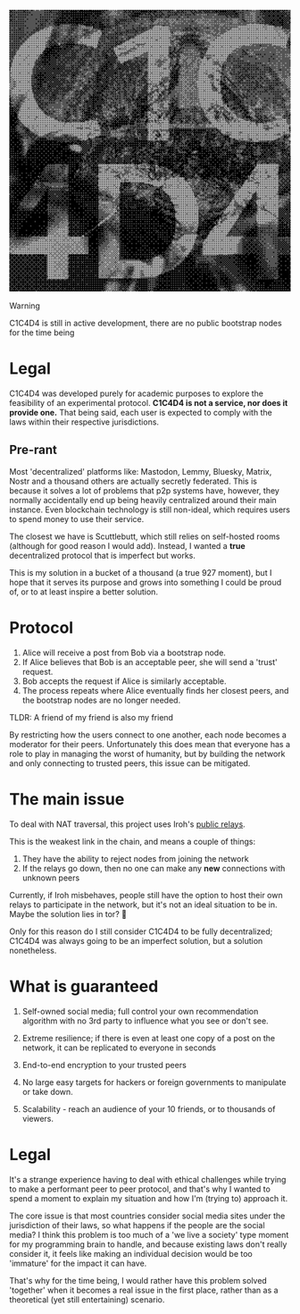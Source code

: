 
<p align=center>
    <img src="media/c1c4d4.png" width=512px>
</p>

> [!WARNING]  
> C1C4D4 is still in active development, there are no public bootstrap nodes for the time being


# Legal

C1C4D4 was developed purely for academic purposes to explore the feasibility of an experimental protocol. **C1C4D4 is not a service, nor does it provide one.** That being said, each user is expected to comply with the laws within their respective jurisdictions.

## Pre-rant

Most 'decentralized' platforms like: Mastodon, Lemmy, Bluesky, Matrix, Nostr and a thousand others are actually secretly federated. This is because it solves a lot of problems that p2p systems have, however, they normally accidentally end up being heavily centralized around their main instance. Even blockchain technology is still non-ideal, which requires users to spend money to use their service.

The closest we have is Scuttlebutt, which still relies on self-hosted rooms (although for good reason I would add). Instead, I wanted a **true** decentralized protocol that is imperfect but works. 

This is my solution in a bucket of a thousand (a true 927 moment), but I hope that it serves its purpose and grows into something I could be proud of, or to at least inspire a better solution.

# Protocol

1. Alice will receive a post from Bob via a bootstrap node.
2. If Alice believes that Bob is an acceptable peer, she will send a 'trust' request.
3. Bob accepts the request if Alice is similarly acceptable. 
4. The process repeats where Alice eventually finds her closest peers, and the bootstrap nodes are no longer needed.

TLDR: A friend of my friend is also my friend

By restricting how the users connect to one another, each node becomes a moderator for their peers. Unfortunately this does mean that everyone has a role to play in managing the worst of humanity, but by building the network and only connecting to trusted peers, this issue can be mitigated. 

# The main issue

To deal with NAT traversal, this project uses Iroh's [public relays](https://www.iroh.computer/docs/concepts/relay).

This is the weakest link in the chain, and means a couple of things:
1. They have the ability to reject nodes from joining the network
2. If the relays go down, then no one can make any **new** connections with unknown peers

Currently, if Iroh misbehaves, people still have the option to host their own relays to participate in the network, but it's not an ideal situation to be in. Maybe the solution lies in tor? 🤔 

Only for this reason do I still consider C1C4D4 to be fully decentralized; C1C4D4 was always going to be an imperfect solution, but a solution nonetheless.

# What is guaranteed

1. Self-owned social media; full control your own recommendation algorithm with no 3rd party to influence what you see or don't see.

2. Extreme resilience; if there is even at least one copy of a post on the network, it can be replicated to everyone in seconds

3. End-to-end encryption to your trusted peers

4. No large easy targets for hackers or foreign governments to manipulate or take down.

5. Scalability - reach an audience of your 10 friends, or to thousands of viewers.

# Legal

It's a strange experience having to deal with ethical challenges while trying to make a performant peer to peer protocol, and that's why I wanted to spend a moment to explain my situation and how I'm (trying to) approach it.

The core issue is that most countries consider social media sites under the jurisdiction of their laws, so what happens if the people are the social media? I think this problem is too much of a 'we live a society' type moment for my programming brain to handle, and because existing laws don't really consider it, it feels like making an individual decision would be too 'immature' for the impact it can have.

That's why for the time being, I would rather have this problem solved 'together' when it becomes a real issue in the first place, rather than as a theoretical (yet still entertaining) scenario.




